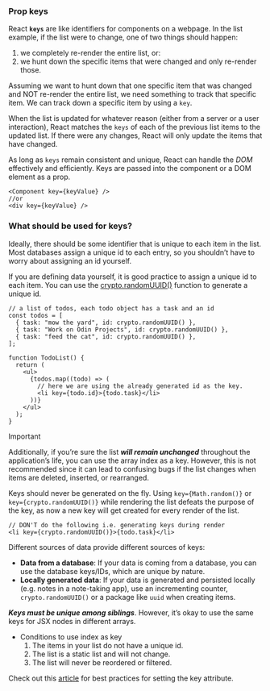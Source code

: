 ### Prop keys
React **`keys`** are like identifiers for components on a webpage. In the list example, if the list were to change, one of two things should happen:
1. we completely re-render the entire list, or:
2. we hunt down the specific items that were changed and only re-render those.

Assuming we want to hunt down that one specific item that was changed and NOT re-render the entire list, we need something to track that specific item. We can track down a specific item by using a `key`. <br>

When the list is updated for whatever reason (either from a server or a user interaction), React matches the `keys` of each of the previous list items to the updated list. If there were any changes, React will only update the items that have changed. <br>

As long as `keys` remain consistent and unique, React can handle the *DOM* effectively and efficiently. Keys are passed into the component or a DOM 
element as a prop. 
```JS
<Component key={keyValue} />
//or
<div key={keyValue} />
```

### What should be used for keys?
Ideally, there should be some identifier that is unique to each item in the list. Most databases assign a unique id to each entry, so you shouldn’t 
have to worry about assigning an id yourself. <br>

If you are defining data yourself, it is good practice to assign a unique id to each item. You can use the 
[crypto.randomUUID()](https://developer.mozilla.org/en-US/docs/Web/API/Crypto/randomUUID) function to generate a unique id.

```JS
// a list of todos, each todo object has a task and an id
const todos = [
  { task: "mow the yard", id: crypto.randomUUID() },
  { task: "Work on Odin Projects", id: crypto.randomUUID() },
  { task: "feed the cat", id: crypto.randomUUID() },
];

function TodoList() {
  return (
    <ul>
      {todos.map((todo) => (
        // here we are using the already generated id as the key.
        <li key={todo.id}>{todo.task}</li>
      ))}
    </ul>
  );
}
```

>[!Important]
> Additionally, if you’re sure the list ***will remain unchanged*** throughout the application’s life, you can use the array index as a key. However, this is not recommended since it can lead to confusing bugs if the list changes when items are deleted, inserted, or rearranged.

Keys should never be generated on the fly. Using `key={Math.random()}` or `key={crypto.randomUUID()}` while rendering the list defeats the purpose of 
the key, as now a new key will get created for every render of the list.
```JS
// DON'T do the following i.e. generating keys during render
<li key={crypto.randomUUID()}>{todo.task}</li>
```

Different sources of data provide different sources of keys:
- **Data from a database**: If your data is coming from a database, you can use the database keys/IDs, which are unique by nature.
- **Locally generated data**: If your data is generated and persisted locally (e.g. notes in a note-taking app), use an incrementing counter, 
  `crypto.randomUUID()` or a package like `uuid` when creating items.


***Keys must be unique among siblings***. However, it’s okay to use the same keys for JSX nodes in different arrays.


- Conditions to use index as key
  1. The items in your list do not have a unique id.
  2. The list is a static list and will not change.
  3. The list will never be reordered or filtered.


Check out this [article](https://www.developerway.com/posts/react-key-attribute) for best practices for setting the key attribute.